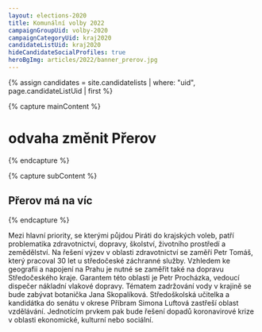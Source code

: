 ```yaml
---
layout: elections-2020
title: Komunální volby 2022
campaignGroupUid: volby-2020
campaignCategoryUid: kraj2020
candidateListUid: kraj2020
hideCandidateSocialProfiles: true
heroBgImg: articles/2022/banner_prerov.jpg
---
```


{% assign candidates = site.candidatelists | where: "uid", page.candidateListUid | first %}

{% capture mainContent %}
  <h1 class="head-alt-lg md:head-alt-xl text-center">odvaha změnit Přerov</h1>
{% endcapture %}

{% capture subContent %}
  <h2 class="head-xs md:head-base mt-2 text-center">Přerov <strong>má na víc</strong></h2>
{% endcapture %}


Mezi hlavní priority, se kterými půjdou Piráti do krajských voleb, patří problematika zdravotnictví, dopravy, školství, životního prostředí a zemědělství. Na řešení výzev v oblasti zdravotnictví se zaměří Petr Tomáš, který pracoval 30 let u středočeské záchranné služby. Vzhledem ke geografii a napojení na Prahu je nutné se zaměřit také na dopravu Středočeského kraje. Garantem této oblasti je Petr Procházka, vedoucí dispečer nákladní vlakové dopravy. Tématem zadržování vody v krajině se bude zabývat botanička Jana Skopalíková. Středoškolská učitelka a kandidátka do senátu v okrese Příbram Simona Luftová zastřeší oblast vzdělávání. Jednotícím prvkem pak bude řešení dopadů koronavirové krize v oblasti ekonomické, kulturní nebo sociální.
